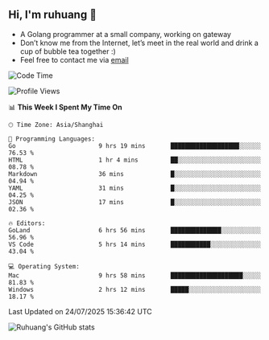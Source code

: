 ## Hi, I'm ruhuang 👋

- A Golang programmer at a small company, working on gateway
- Don’t know me from the Internet, let’s meet in the real world and drink a cup of bubble tea together :)
- Feel free to contact me via [email](mailto:ruhuang2001@gmail.com)
<!--START_SECTION:waka-->
![Code Time](http://img.shields.io/badge/Code%20Time-690%20hrs%2021%20mins-blue)

![Profile Views](http://img.shields.io/badge/Profile%20Views-0-blue)

📊 **This Week I Spent My Time On** 

```text
🕑︎ Time Zone: Asia/Shanghai

💬 Programming Languages: 
Go                       9 hrs 19 mins       ███████████████████░░░░░░   76.53 % 
HTML                     1 hr 4 mins         ██░░░░░░░░░░░░░░░░░░░░░░░   08.78 % 
Markdown                 36 mins             █░░░░░░░░░░░░░░░░░░░░░░░░   04.94 % 
YAML                     31 mins             █░░░░░░░░░░░░░░░░░░░░░░░░   04.25 % 
JSON                     17 mins             █░░░░░░░░░░░░░░░░░░░░░░░░   02.36 % 

🔥 Editors: 
GoLand                   6 hrs 56 mins       ██████████████░░░░░░░░░░░   56.96 % 
VS Code                  5 hrs 14 mins       ███████████░░░░░░░░░░░░░░   43.04 % 

💻 Operating System: 
Mac                      9 hrs 58 mins       ████████████████████░░░░░   81.83 % 
Windows                  2 hrs 12 mins       █████░░░░░░░░░░░░░░░░░░░░   18.17 % 
```


 Last Updated on 24/07/2025 15:36:42 UTC
<!--END_SECTION:waka-->

![Ruhuang's GitHub stats](https://github-readme-stats.vercel.app/api?username=ruhuang2001&count_private=true&hide_title=true&show_icons=true&theme=vue)

